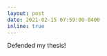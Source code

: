 ```yaml
---
layout: post
date: 2021-02-15 07:59:00-0400
inline: true
---
```


Defended my thesis!

<!-- Graduated with a PhD! -->
